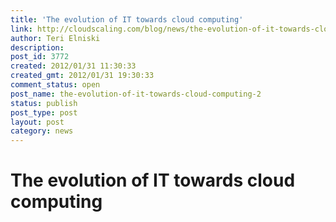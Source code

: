 ```yaml
---
title: 'The evolution of IT towards cloud computing'
link: http://cloudscaling.com/blog/news/the-evolution-of-it-towards-cloud-computing-2/
author: Teri Elniski
description: 
post_id: 3772
created: 2012/01/31 11:30:33
created_gmt: 2012/01/31 19:30:33
comment_status: open
post_name: the-evolution-of-it-towards-cloud-computing-2
status: publish
post_type: post
layout: post
category: news
---
```


# The evolution of IT towards cloud computing


